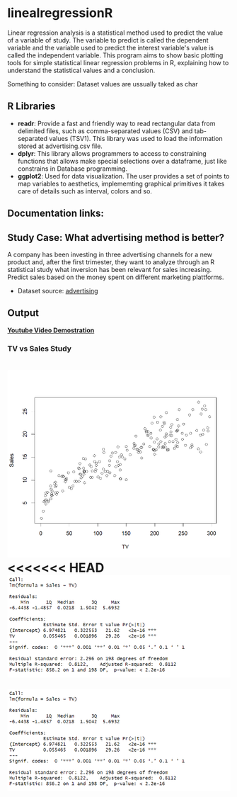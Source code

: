 # linealregressionR
Linear regression analysis is a statistical method used to predict the value of a variable of study. The variable to predict is called the dependent variable and the variable used to predict the interest variable's value is called the independent variable. This program aims to show basic plotting tools for simple statistical linear regression problems in R, explaining how to understand the statistical values and a conclusion.

Something to consider: Dataset values are ussually taked as char 

## R Libraries

* **readr**: Provide a fast and friendly way to read rectangular data from delimited files, such as comma-separated values (CSV) and tab-separated values (TSV1). This library was used to load the information stored at advertising.csv file.
* **dplyr**: This library allows programmers to access to  constraining functions that allows make special selections over a dataframe, just like constrains in Database programming.
* **ggplot2**: Used for data visualization. The user provides a set of points to map variables to aesthetics, implememting graphical primitives it takes care of details such as interval, colors and so.

## Documentation links:

## Study Case: What advertising method is better?
A company has been investing in three advertising channels for a new product and, after the first trimester, they want to analyze
through an R statistical study what inversion has been relevant for sales increasing. Predict sales based on the money spent on different 
marketing plattforms.
- Dataset source: [advertising](https://www.kaggle.com/code/ashydv/sales-prediction-simple-linear-regression/notebook)

## Output
[**Youtube Video Demostration**](https://youtu.be/v5_0txqPFZE)
### TV vs Sales Study


![scatter plot for TV&Sales relationship.](./image/tv-sales-lrplot.png)
<<<<<<< HEAD
![Summary for TV&Sales statistical values.](./image/tv-sales-summary.png)
=======
![Summary for TV&Sales statistical values.](./image/tv-sales-summary.png)


